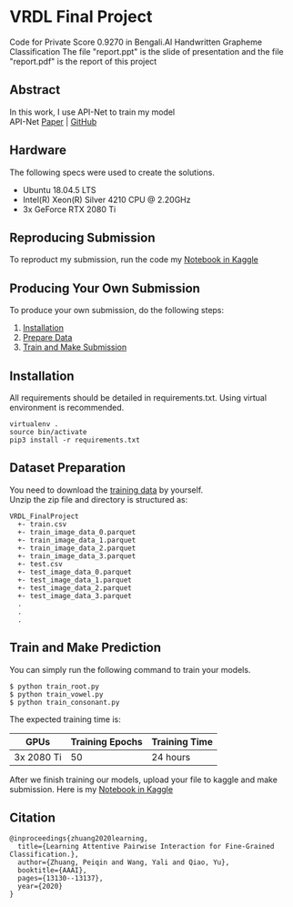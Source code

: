 # VRDL Final Project
Code for Private Score 0.9270 in Bengali.AI Handwritten Grapheme Classification
The file "report.ppt" is the slide of presentation and the file "report.pdf" is the report of this project

## Abstract
In this work, I use API-Net to train my model<br>
API-Net [Paper](https://arxiv.org/pdf/2002.10191.pdf) | [GitHub](https://github.com/PeiqinZhuang/API-Net)

## Hardware
The following specs were used to create the solutions.
- Ubuntu 18.04.5 LTS
- Intel(R) Xeon(R) Silver 4210 CPU @ 2.20GHz
- 3x GeForce RTX 2080 Ti

## Reproducing Submission
To reproduct my submission, run the code my [Notebook in Kaggle](https://www.kaggle.com/jia072/bengali-ai)

## Producing Your Own Submission
To produce your own submission, do the following steps:
1. [Installation](#installation)
2. [Prepare Data](#dataset-preparation)
3. [Train and Make Submission](#train-and-make-prediction)


## Installation
All requirements should be detailed in requirements.txt. Using virtual environment is recommended.
```
virtualenv .
source bin/activate
pip3 install -r requirements.txt
```

## Dataset Preparation
You need to download the [training data](https://www.kaggle.com/c/bengaliai-cv19/data) by yourself.<br>
Unzip the zip file and directory is structured as:
```
VRDL_FinalProject
  +- train.csv
  +- train_image_data_0.parquet
  +- train_image_data_1.parquet
  +- train_image_data_2.parquet
  +- train_image_data_3.parquet
  +- test.csv
  +- test_image_data_0.parquet
  +- test_image_data_1.parquet
  +- test_image_data_2.parquet
  +- test_image_data_3.parquet
  .
  .
  .
```


## Train and Make Prediction
You can simply run the following command to train your models.
```
$ python train_root.py
$ python train_vowel.py
$ python train_consonant.py
```

The expected training time is:

GPUs | Training Epochs | Training Time
------------- | ------------- | -------------
3x 2080 Ti | 50 | 24 hours

After we finish training our models, upload your file to kaggle and make submission.
Here is my [Notebook in Kaggle](https://www.kaggle.com/jia072/bengali-ai)

## Citation
```
@inproceedings{zhuang2020learning,
  title={Learning Attentive Pairwise Interaction for Fine-Grained Classification.},
  author={Zhuang, Peiqin and Wang, Yali and Qiao, Yu},
  booktitle={AAAI},
  pages={13130--13137},
  year={2020}
}
```
